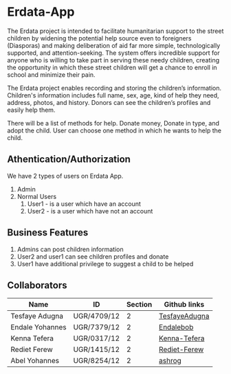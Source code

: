 # Erdata-App

<!--Description-->
The Erdata project is intended to facilitate humanitarian support to the street children by widening the potential help source even to foreigners (Diasporas) and making deliberation of aid far more simple, technologically supported, and attention-seeking. The system offers incredible support for anyone who is willing to take part in serving these needy children, creating the opportunity in which these street children will get a chance to enroll in school and minimize their pain.

The Erdata project enables recording and storing the children’s information. Children's information includes full name, sex, age, kind of help they need, address, photos, and history. Donors can see the children’s profiles and easily help them.

There will be a list of methods for help. Donate money, Donate in type, and
adopt the child. User can choose one method in which he wants to help the
child.
<!--Authentication/Authorization-->
## Athentication/Authorization
We have 2 types of users on Erdata App.
1. Admin
2. Normal Users
    1. User1 - is a user which have an account
    2. User2 - is a user which have not an account
<!--Business features-->
## Business Features
1. Admins can post children information
2. User2 and user1 can see children profiles and donate
3. User1 have additional privilege to suggest a child to be helped

<!--Table-->
## Collaborators
|Name                  |ID            |Section |Github links                             |
|----------------------|--------------|--------|-----------------------------------------|
|Tesfaye Adugna        |UGR/4709/12   |2       |[TesfayeAdugna](github.com/TesfayeAdugna)|
|Endale Yohannes       |UGR/7379/12   |2       |[Endalebob](github.com/Endalebob)        |
|Kenna Tefera          |UGR/0317/12   |2       |[Kenna-Tefera](github.com/Kenna-Tefera)  |
|Rediet Ferew          |UGR/1415/12   |2       |[Rediet-Ferew](github.com/Rediet-Ferew)  |
|Abel Yohannes         |UGR/8254/12   |2       |[ashrog](https://github.com/ashrog)      |
